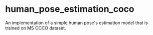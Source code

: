 # human_pose_estimation_coco
An implementation of a simple human pose's estimation model that is trained on MS COCO dataset.
